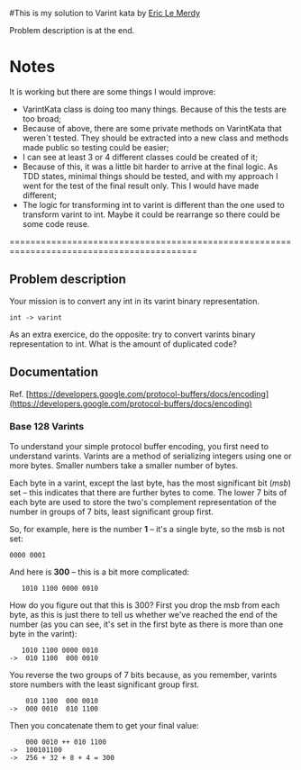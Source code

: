#This is my solution to Varint kata by [Eric Le Merdy](http://eric.lemerdy.name/)

Problem description is at the end.

# Notes

It is working but there are some things I would improve:
  - VarintKata class is doing too many things. Because of this the tests are too broad;
  - Because of above, there are some private methods on VarintKata that weren´t tested. They should be extracted into a new class and methods made public so testing could be easier;
  - I can see at least 3 or 4 different classes could be created of it;
  - Because of this, it was a little bit harder to arrive at the final logic. As TDD states, minimal things should be tested, and with my approach I went for the test of the final result only. This I would have made different;
  - The logic for transforming int to varint is different than the one used to transform varint to int. Maybe it could be rearrange so there could be some code reuse.

==========================================================================================

## Problem description ##

Your mission is to convert any int in its varint binary representation.

    int -> varint

As an extra exercice, do the opposite: try to convert varints binary representation to int. What is the amount of duplicated code?

## Documentation ##

Ref. [https://developers.google.com/protocol-buffers/docs/encoding](https://developers.google.com/protocol-buffers/docs/encoding)

### Base 128 Varints ###

To understand your simple protocol buffer encoding, you first need to understand varints. Varints are a method of serializing integers using one or more bytes. Smaller numbers take a smaller number of bytes.

Each byte in a varint, except the last byte, has the most significant bit (*msb*) set – this indicates that there are further bytes to come. The lower 7 bits of each byte are used to store the two's complement representation of the number in groups of 7 bits, least significant group first.

So, for example, here is the number **1** – it's a single byte, so the msb is not set:

    0000 0001

And here is **300** – this is a bit more complicated:

       1010 1100 0000 0010

How do you figure out that this is 300? First you drop the msb from each byte, as this is just there to tell us whether we've reached the end of the number (as you can see, it's set in the first byte as there is more than one byte in the varint):

       1010 1100 0000 0010
    ->  010 1100  000 0010

You reverse the two groups of 7 bits because, as you remember, varints store numbers with the least significant group first.

        010 1100  000 0010
    ->  000 0010  010 1100

Then you concatenate them to get your final value:

	    000 0010 ++ 010 1100
	->  100101100
	->  256 + 32 + 8 + 4 = 300
